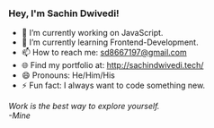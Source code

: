 ### Hey, I'm Sachin Dwivedi!


- 🔭 I’m currently working on JavaScript.
- 🌱 I’m currently learning Frontend-Development.
- 📫 How to reach me: sd8667197@gmail.com
- 🌐 Find my portfolio at: http://sachindwivedi.tech/
- 😄 Pronouns: He/Him/His
- ⚡ Fun fact: I always want to code something new.

<em date="19/12/2021">Work is the best way to explore yourself.</br>-Mine</em>
